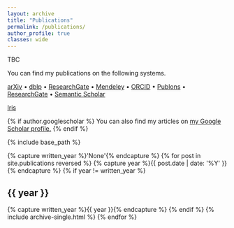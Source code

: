 ```yaml
---
layout: archive
title: "Publications"
permalink: /publications/
author_profile: true
classes: wide
---
```


TBC

You can find my publications on the following systems.



<a href="{{ site.author.arxiv }}"><i class="ai ai-fw ai-arxiv"></i> arXiv</a> &bull;
<a href="{{ site.author.dblp }}"><i class="ai ai-fw ai-dblp"></i> dblp</a> &bull;
<a href="{{ site.author.googlescholar }}"><i class="ai ai-fw ai-google-scholar"></i> ResearchGate</a> &bull;
<a href="https://www.mendeley.com/profiles/benjamin-guedj2/"><i class="ai ai-fw ai-mendeley"></i> Mendeley</a> &bull;
<a href="{{ site.author.orcid }}"><i class="ai ai-fw ai-orcid"></i> ORCID</a> &bull;
<a href="https://publons.com/researcher/3156326/benjamin-guedj/"><i class="ai ai-fw ai-publons"></i> Publons</a> &bull;
<a href="{{ site.author.researchgate }}"><i class="ai ai-fw ai-researchgate"></i> ResearchGate</a> &bull;
<a href="https://www.semanticscholar.org/author/Benjamin-Guedj/3383281"><i class="ai ai-fw ai-semantic-scholar"></i> Semantic Scholar</a>


<!-- [arXiv](https://arxiv.org/a/guedj_b_1.html) -->

<!-- [dblp](https://dblp.uni-trier.de/pers/hd/g/Guedj:Benjamin) -->

<!-- [HAL](https://haltools.inria.fr/Public/afficheRequetePubli.php?auteur_exp=Benjamin%2C+Guedj&CB_auteur=oui&CB_titre=oui&CB_identifiant=oui&CB_article=oui&CB_DOI=oui&CB_typdoc=oui&langue=Anglais&tri_exp=annee_publi&tri_exp2=typdoc&tri_exp3=date_publi&ordre_aff=AT&Fen=Aff&css=../css/styles_publicationsHAL.css) -->

[Iris](http://iris.ucl.ac.uk/iris/browse/profile?upi=BGUED94)

<!-- [ResearchGate](https://www.researchgate.net/profile/Benjamin_Guedj) -->

<!-- [Google Scholar](https://scholar.google.fr/citations?user=q-JTC2sAAAAJ&hl=fr) -->

<!-- [ORCID](https://orcid.org/0000-0003-1237-7430) -->



{% if author.googlescholar %}
  You can also find my articles on <u><a href="{{author.googlescholar}}">my Google Scholar profile</a>.</u>
{% endif %}

{% include base_path %}

{% capture written_year %}'None'{% endcapture %}
{% for post in site.publications reversed %}
  {% capture year %}{{ post.date | date: '%Y' }}{% endcapture %}
  {% if year != written_year %}
    <h2 id="{{ year | slugify }}" class="archive__subtitle">{{ year }}</h2>
    {% capture written_year %}{{ year }}{% endcapture %}
  {% endif %}
  {% include archive-single.html %}
{% endfor %}

